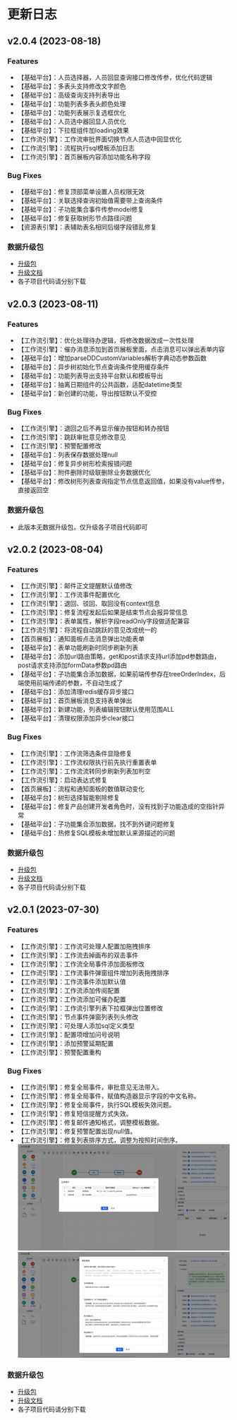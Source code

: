 
# 更新日志

## v2.0.4 (2023-08-18)
### Features
- 【基础平台】：人员选择器，人员回显查询接口修改传参，优化代码逻辑
- 【基础平台】：多表头支持修改文字颜色
- 【基础平台】：高级查询支持列表导出
- 【基础平台】：功能列表多表头颜色处理
- 【基础平台】：功能列表展示复选框优化
- 【基础平台】：人员选中器回显人员优化
- 【基础平台】：下拉框组件加loading效果
- 【工作流引擎】：工作流审批界面切换节点人员选中回显优化
- 【工作流引擎】：流程执行sql模板添加日志
- 【工作流引擎】：首页展板内容添加功能名称字段

### Bug Fixes
- 【基础平台】：修复顶部菜单设置人员权限无效
- 【基础平台】：关联选择查询初始值需要带上查询条件
- 【基础平台】：子功能集合事件传参model修复
- 【基础平台】：修复获取树形节点路径问题
- 【资源表引擎】：表辅助表名相同后缀字段错乱修复

### 数据升级包
- [升级包](./upgrade/2/0/4/JECloud2.0.4升级包.zip)
- [升级文档](./upgrade/README.md)
- 各子项目代码请分别下载

## v2.0.3 (2023-08-11)
### Features
- 【工作流引擎】：优化处理待办逻辑，将修改数据改成一次性处理
- 【工作流引擎】：催办消息添加到首页展板里面，点击消息可以弹出表单内容
- 【基础平台】：增加parseDDCustomVariables解析字典动态参数函数
- 【基础平台】：异步树初始化节点查询条件使用缓存条件
- 【基础平台】：功能列表导出支持平台默认和模板导出
- 【基础平台】：抽离日期组件的公共函数，适配datetime类型
- 【基础平台】：新创建的功能，导出按钮默认不受控

### Bug Fixes
- 【工作流引擎】：退回之后不再显示催办按钮和转办按钮
- 【工作流引擎】：跳跃审批意见修改意见
- 【工作流引擎】：预警配置修改
- 【基础平台】：列表保存数据处理null
- 【基础平台】：修复异步树形检索报错问题
- 【基础平台】：附件删除时级联删除业务数据优化
- 【基础平台】：修改树形列表查询指定节点信息返回值，如果没有value传参，直接返回空

### 数据升级包
- 此版本无数据升级包，仅升级各子项目代码即可

## v2.0.2 (2023-08-04)
### Features
- 【工作流引擎】：邮件正文提醒默认值修改
- 【工作流引擎】：工作流事件配置优化
- 【工作流引擎】：退回、驳回、取回没有context信息
- 【工作流引擎】：修复流程发起后如果是结束节点会报异常信息
- 【工作流引擎】：表单属性，解析字段readOnly字段做适配兼容
- 【工作流引擎】：将流程自动跳跃的意见改成统一的
- 【首页展板】：通知面板点击消息弹出功能表单
- 【基础平台】：表单功能刷新时同步刷新列表
- 【基础平台】：添加url路由策略，get和post请求支持url添加pd参数路由，post请求支持添加formData参数pd路由
- 【基础平台】：子功能集合添加数据，如果前端传参存在treeOrderIndex，后端使用前端传递的参数，不自动生成了
- 【基础平台】：添加清理redis缓存异步接口
- 【基础平台】：首页展板消息支持表单弹出
- 【基础平台】：新建功能，列表编辑按钮默认使用范围ALL
- 【基础平台】：清理权限添加异步clear接口

### Bug Fixes
- 【工作流引擎】：工作流筛选条件显隐修复
- 【工作流引擎】：工作流权限执行前先执行重置表单
- 【工作流引擎】：工作流流转同步刷新列表加判空
- 【工作流引擎】：启动表达式修复
- 【首页展板】：流程和通知面板的数值联动变化
- 【基础平台】：树形选择智能剔除修复
- 【基础平台】：修复产品创建开发者角色时，没有找到子功能造成的空指针异常
- 【基础平台】：子功能集合添加数据，找不到外键问题修复
- 【基础平台】：热修复SQL模板未增加默认来源描述的问题

### 数据升级包
- [升级包](./upgrade/2/0/2/JECloud2.0.2升级包.zip)
- [升级文档](./upgrade/README.md)
- 各子项目代码请分别下载

## v2.0.1 (2023-07-30)
### Features
- 【工作流引擎】：工作流可处理人配置加拖拽排序
- 【工作流引擎】：工作流去掉画布的双击事件
- 【工作流引擎】：工作流全局事件添加面板修改
- 【工作流引擎】：工作流事件弹窗组件增加列表拖拽排序
- 【工作流引擎】：工作流事件添加默认值
- 【工作流引擎】：工作流添加传阅配置
- 【工作流引擎】：工作流添加可催办配置
- 【工作流引擎】：工作流引擎列表下拉框弹出位置修改
- 【工作流引擎】：节点事件弹窗列表列头修改
- 【工作流引擎】：可处理人添加sql定义类型
- 【工作流引擎】：配置项增加问号说明
- 【工作流引擎】：添加预警延期配置
- 【工作流引擎】：预警配置重构

### Bug Fixes
- 【工作流引擎】：修复全局事件，审批意见无法带入。
- 【工作流引擎】：修复全局事件，赋值构造器显示字段的中文名称。
- 【工作流引擎】：修复全局事件，执行SQL模板失效问题。
- 【工作流引擎】：修复短信提醒方式失效。
- 【工作流引擎】：修复邮件通知格式，调整模板数据。
- 【工作流引擎】：修复预警配置出现null值。
- 【工作流引擎】：修复列表排序方式，调整为按照时间倒序。
  ![全局事件](./upgrade/2/0/1/images/全局事件.png)
  ![通知模板](./upgrade/2/0/1/images/通知模板.png)


### 数据升级包
- [升级包](./upgrade/2/0/1/JECloud2.0.1升级包.zip)
- [升级文档](./upgrade/README.md)
- 各子项目代码请分别下载
